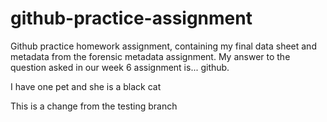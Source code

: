 # github-practice-assignment
Github practice homework assignment, containing my final data sheet and metadata from the forensic metadata assignment. My answer to the question asked in our week 6 assignment is... github. 

I have one pet and she is a black cat

This is a change from the testing branch